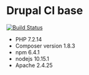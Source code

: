 # Drupal CI base

[![Build Status](https://travis-ci.org/normisg/drupal-ci-base.svg?branch=master)](https://travis-ci.org/normisg/drupal-ci-base)

- PHP 7.2.14
- Composer version 1.8.3
- npm 6.4.1
- nodejs 10.15.1
- Apache 2.4.25
